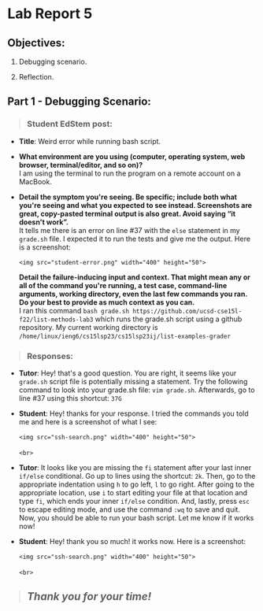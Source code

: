 # Lab Report 5

## **Objectives:**

1. Debugging scenario.

2. Reflection.

## **Part 1 - Debugging Scenario:**
> ### Student EdStem post:

  * **Title**: Weird error while running bash script. 
      
  * **What environment are you using (computer, operating system, web browser, terminal/editor, and so on)?**
    <br>I am using the terminal to run the program on a remote account on a MacBook. 

  * **Detail the symptom you're seeing. Be specific; include both what you're seeing and what you expected to see instead. Screenshots are great, copy-pasted         terminal output is also great. Avoid saying “it doesn't work”.**
      <br>It tells me there is an error on line #37 with the `else` statement in my `grade.sh` file. I expected it to run the tests and give me the output. Here is a screenshot:
        
        <img src="student-error.png" width="400" height="50">

      **Detail the failure-inducing input and context. That might mean any or all of the command you're running, a test case, command-line arguments, working           directory, even the last few commands you ran. Do your best to provide as much context as you can.**
        <br> I ran this command `bash grade.sh https://github.com/ucsd-cse15l-f22/list-methods-lab3` which runs the grade.sh script using a github repository. My current working directory is `/home/linux/ieng6/cs15lsp23/cs15lsp23ij/list-examples-grader`
 
> ### Responses:

  * **Tutor**: Hey! that's a good question. You are right, it seems like your `grade.sh` script file is potentially missing a statement. Try the following command to look into your grade.sh file: `vim grade.sh`. Afterwards, go to line #37 using this shortcut: `37G`

  * **Student**: Hey! thanks for your response. I tried the commands you told me and here is a screenshot of what I see:

        <img src="ssh-search.png" width="400" height="50">
        
        <br>
        
   * **Tutor**: It looks like you are missing the `fi` statement after your last inner `if/else` conditional. Go up to lines using the shortcut: `2k`. Then, go to the appropriate indentation using `h` to go left, `l` to go right. After going to the appropriate location, use `i` to start editing your file at that location and type `fi`, which ends your inner `if/else` condition. And, lastly, press `esc` to escape editing mode, and use the command `:wq` to save and quit. Now, you should be able to run your bash script. Let me know if it works now!

  * **Student**: Hey! thank you so much! it works now. Here is a screenshot:
  
        <img src="ssh-search.png" width="400" height="50">
        
        <br>



 
> ## *Thank you for your time!*

